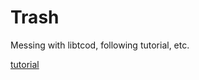 # Trash

Messing with libtcod, following tutorial, etc.

[tutorial](http://www.roguebasin.com/index.php?title=Complete_Roguelike_Tutorial,_using_python3%2Blibtcod)